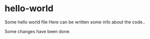 # hello-world
Some hello world file
Here can be written some info about the code..

Some changes have been done.

